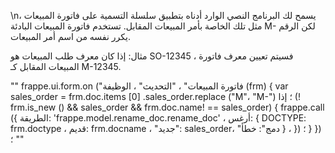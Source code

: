 \nيسمح لك البرنامج النصي الوارد أدناه بتطبيق سلسلة التسمية على فاتورة المبيعات ، مثل تلك الخاصة بأمر المبيعات المقابل. تستخدم فاتورة المبيعات البادئة M- لكن الرقم يكرر نفسه من اسم أمر المبيعات.

مثال: إذا كان معرف طلب المبيعات هو SO-12345 ، فسيتم تعيين معرف فاتورة المبيعات المقابل كـ M-12345.

""
frappe.ui.form.on ("فاتورة المبيعات" ، "التحديث" ، الوظيفة (frm) {
    var sales_order = frm.doc.items [0] .sales_order.replace ("M"، "M-") ؛
    إذا (! frm.is_new () && sales_order && frm.doc.name! == sales_order) {
        frappe.call ({
        الطريقة: 'frappe.model.rename_doc.rename_doc' ،
        أرغس: {
            DOCTYPE: frm.doctype ،
            قديم: frm.docname ،
            "جديد": sales_order،
            "دمج": خطأ
        } ،
    }) ؛
    }
}) ؛
""